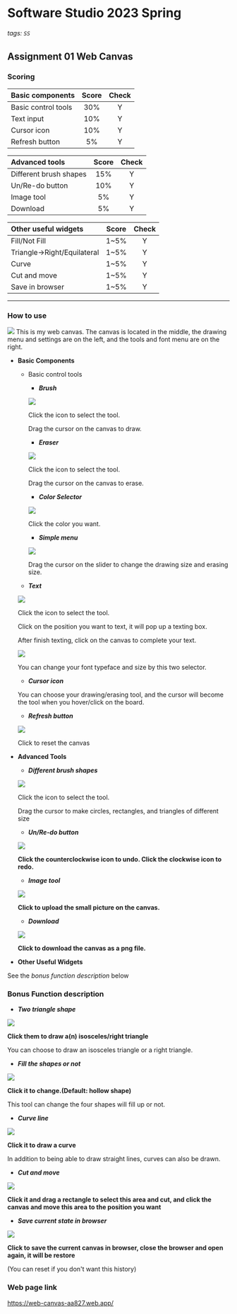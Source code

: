 # Software Studio 2023 Spring
###### tags: `SS`
## Assignment 01 Web Canvas


### Scoring

| **Basic components**                             | **Score** | **Check** |
| :----------------------------------------------- | :-------: | :-------: |
| Basic control tools                              | 30%       | Y         |
| Text input                                       | 10%       | Y         |
| Cursor icon                                      | 10%       | Y         |
| Refresh button                                   | 5%       | Y         |

| **Advanced tools**                               | **Score** | **Check** |
| :----------------------------------------------- | :-------: | :-------: |
| Different brush shapes                           | 15%       | Y         |
| Un/Re-do button                                  | 10%       |Y   |
| Image tool                                       | 5%        |Y       |
| Download                                         | 5%        | Y         |

| **Other useful widgets**                         | **Score** | **Check** |
| :----------------------------------------------- | :-------: | :-------: |
| Fill/Not Fill                                 | 1~5%     |  Y|
| Triangle->Right/Equilateral |1~5%| Y|
| Curve|1~5%| Y|
| Cut and move|1~5%| Y|
| Save in browser|1~5%| Y|

---

### How to use 
![](https://i.imgur.com/XntDHiv.png)
This is my web canvas. 
The canvas is located in the middle, the drawing menu and settings are on the left, and the tools and font menu are on the right.

* **Basic Components**
    * Basic control tools
        * ***Brush***
           
        ![](https://i.imgur.com/HTz721J.png)   
        
        Click the icon to select the tool.  
        
        Drag the cursor on the canvas to draw.
        
        * ***Eraser***
        
        ![](https://i.imgur.com/oEjAyG4.png)
        
        Click the icon to select the tool.
        
        Drag the cursor on the canvas to erase.
        
        * ***Color Selector***
        
        ![](https://i.imgur.com/hkM727U.png)
        
        Click the color you want.
        
        * ***Simple menu***
        
        ![](https://i.imgur.com/jaqp3tZ.png)
        
        Drag the cursor on the slider to change the drawing size and erasing size.
        
    * ***Text***
    
    ![](https://i.imgur.com/SFrhQCd.png)
    
    Click the icon to select the tool.
    
    Click on the position you want to text, it will pop up a texting box.
    
    After finish texting, click on the canvas to complete your text.
    
    ![](https://i.imgur.com/cf1HJGK.png)
    
    You can change your font typeface and size by this two selector.
    
    * ***Cursor icon***
    
    You can choose your drawing/erasing tool, and the cursor will become the tool when you hover/click on the board.
    
   * ***Refresh button***
   
    ![](https://i.imgur.com/bg80sAb.png)
    
    Click to reset the canvas

* **Advanced Tools**

    * ***Different brush shapes***   
    
    ![](https://i.imgur.com/ZIhcYew.png)   
    
    Click the icon to select the tool.   
    
    Drag the cursor to make circles, rectangles, and triangles of different size
    
    * ***Un/Re-do button***   
    
    ![](https://i.imgur.com/1IHCd5c.png)   
    
    **Click the counterclockwise icon to undo.
    Click the clockwise icon to redo.**
    
    * ***Image tool***
    
    ![](https://i.imgur.com/XBmkmbW.png)
    
    **Click to upload the small  picture on the canvas.**
    
    * ***Download***
    
    ![](https://i.imgur.com/J8FINPo.png)
    
    **Click to download the canvas as a png file.**

* **Other Useful Widgets**

See the *bonus function description* below


### Bonus Function description
<!-- Decribe your bonus function and how to use it. -->

* ***Two triangle shape***

![](https://i.imgur.com/JmsIoIf.png)

**Click them to draw a(n) isosceles/right  triangle**

You can choose to draw an isosceles triangle or a right triangle.

* ***Fill the shapes or not***

![](https://i.imgur.com/qnXP7Do.png)

**Click it to change.(Default: hollow shape)**

This tool can change the four shapes will fill up or not.

* ***Curve line***

![](https://i.imgur.com/FVE3Obl.png)

**Click it to draw a curve**

In addition to being able to draw straight lines, curves can also be drawn.

* ***Cut and move***

![](https://i.imgur.com/NYWHTdn.png)

**Click it and drag a rectangle to select this area and cut, and click the canvas and move this area to the position you want**

* ***Save current state in browser***

![](https://i.imgur.com/A0a2STQ.png)

**Click to save the current canvas in browser, close the browser and open again, it will be restore**

(You can reset if you don't want this history)

### Web page link

https://web-canvas-aa827.web.app/


